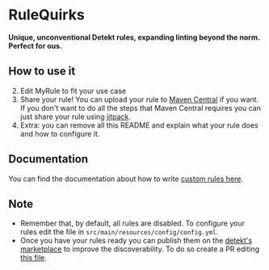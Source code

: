# RuleQuirks

**Unique, unconventional Detekt rules, expanding linting beyond the norm. Perfect for ous.**

## How to use it

2. Edit MyRule to fit your use case
3. Share your rule! You can upload your rule to [Maven Central][maven_central] if you want. If you don't want to do all
   the steps that Maven Central requires you can just share your rule using [jitpack][jitpack].
4. Extra: you can remove all this README and explain what your rule does and how to configure it.

## Documentation

You can find the documentation about how to write [custom rules here][custom_rule_documentation].

## Note

- Remember that, by default, all rules are disabled. To configure your rules edit the file in
`src/main/resources/config/config.yml`.
- Once you have your rules ready you can publish them on the [detekt's marketplace][detekt_marketplace] to improve the discoverability. To do so create a PR editing [this file][detekt_marketplace_edit].

[create_template]: https://github.com/detekt/detekt-custom-rule-template/generate

[maven_central]: https://search.maven.org/

[custom_rule_documentation]: https://detekt.github.io/detekt/extensions.html

[jitpack]: https://jitpack.io/

[detekt_marketplace]: https://detekt.dev/marketplace
[detekt_marketplace_edit]: https://github.com/detekt/detekt/blob/main/website/src/data/marketplace.js
